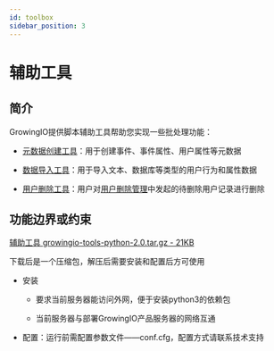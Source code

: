 ```yaml
---
id: toolbox
sidebar_position: 3
---
```


# 辅助工具

## 简介[](#jian-jie)

GrowingIO提供脚本辅助工具帮助您实现一些批处理功能：‌

* ​[元数据创建工具](/op/v/2.0/developer-manual/toolbox/metadata)：用于创建事件、事件属性、用户属性等元数据
    
* ​[数据导入工具](/op/v/2.0/developer-manual/toolbox/dataimporter)：用于导入文本、数据库等类型的用户行为和属性数据
    
* ​[用户删除工具](/op/v/2.0/developer-manual/toolbox/user_delete)：用户对[用户删除管理](/op/v/2.0/product-manual/customer-data-platform/datasource/yong-hu-shan-chu-guan-li)中发起的待删除用户记录进行删除
    

## 功能边界或约束[](#gong-neng-bian-jie-huo-yue-shu)

[辅助工具 growingio-tools-python-2.0.tar.gz \- 21KB](https://docs.growingio.com/.gitbook/assets/-M2qbZInaXgdm8kkNosp-MkVre90RrVHoeQ1PucH-MkVtL9rrDUvAg3av8ndgrowingio-tools-python-2.0.tar.gz)

下载后是一个压缩包，解压后需要安装和配置后方可使用

* 安装
    
    * 要求当前服务器能访问外网，便于安装python3的依赖包
        
    * 当前服务器与部署GrowingIO产品服务器的网络互通
        
    
* 配置：运行前需配置参数文件——conf.cfg，配置方式请联系技术支持
